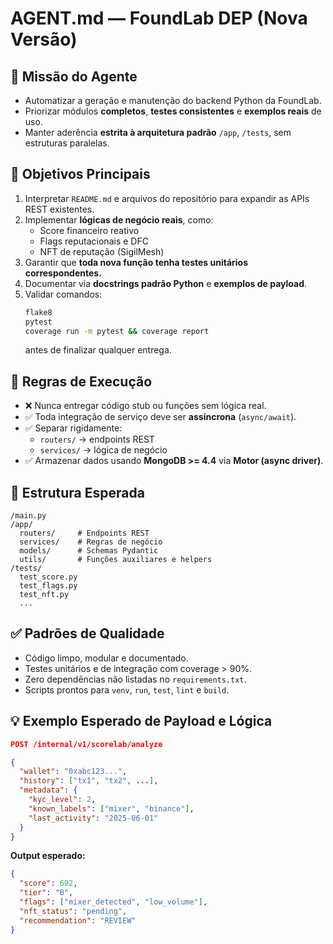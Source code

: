 # AGENT.md — FoundLab DEP (Nova Versão)

## 🎯 Missão do Agente

- Automatizar a geração e manutenção do backend Python da FoundLab.
- Priorizar módulos **completos**, **testes consistentes** e **exemplos reais** de uso.
- Manter aderência **estrita à arquitetura padrão** `/app`, `/tests`, sem estruturas paralelas.

## 📌 Objetivos Principais

1. Interpretar `README.md` e arquivos do repositório para expandir as APIs REST existentes.
2. Implementar **lógicas de negócio reais**, como:
   - Score financeiro reativo
   - Flags reputacionais e DFC
   - NFT de reputação (SigilMesh)
3. Garantir que **toda nova função tenha testes unitários correspondentes.**
4. Documentar via **docstrings padrão Python** e **exemplos de payload**.
5. Validar comandos:
   ```bash
   flake8
   pytest
   coverage run -m pytest && coverage report
   ```
   antes de finalizar qualquer entrega.

## 🔧 Regras de Execução

- ❌ Nunca entregar código stub ou funções sem lógica real.
- ✅ Toda integração de serviço deve ser **assíncrona** (`async/await`).
- ✅ Separar rigidamente:
  - `routers/` → endpoints REST
  - `services/` → lógica de negócio
- ✅ Armazenar dados usando **MongoDB >= 4.4** via **Motor (async driver)**.

## 🧱 Estrutura Esperada

```
/main.py
/app/
  routers/     # Endpoints REST
  services/    # Regras de negócio
  models/      # Schemas Pydantic
  utils/       # Funções auxiliares e helpers
/tests/
  test_score.py
  test_flags.py
  test_nft.py
  ...
```

## ✅ Padrões de Qualidade

- Código limpo, modular e documentado.
- Testes unitários e de integração com coverage > 90%.
- Zero dependências não listadas no `requirements.txt`.
- Scripts prontos para `venv`, `run`, `test`, `lint` e `build`.

## 💡 Exemplo Esperado de Payload e Lógica

```json
POST /internal/v1/scorelab/analyze

{
  "wallet": "0xabc123...",
  "history": ["tx1", "tx2", ...],
  "metadata": {
    "kyc_level": 2,
    "known_labels": ["mixer", "binance"],
    "last_activity": "2025-06-01"
  }
}
```

**Output esperado:**

```json
{
  "score": 692,
  "tier": "B",
  "flags": ["mixer_detected", "low_volume"],
  "nft_status": "pending",
  "recommendation": "REVIEW"
}
```